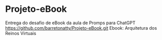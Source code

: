 # Projeto-eBook
Entrega do desafio de eBook da aula de Promps para ChatGPT
https://github.com/barretonatty/Projeto-eBook.git
Ebook: Arquitetura dos Reinos Virtuais
